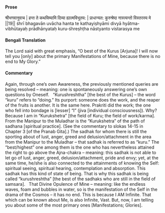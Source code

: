 #### Prose 

श्रीभगवानुवाच |
हन्त ते कथयिष्यामि दिव्या ह्यात्मविभूतय: |
प्राधान्यत: कुरुश्रेष्ठ नास्त्यन्तो विस्तरस्य मे ||19||
śhrī bhagavān uvācha
hanta te kathayiṣhyāmi divyā hyātma-vibhūtayaḥ
prādhānyataḥ kuru-śhreṣhṭha nāstyanto vistarasya me

 #### Bengali Translation 

The Lord said with great emphasis, “O best of the Kurus [Arjuna]! I will now tell you [only] about the primary Manifestations of Mine, because there is no end to My Glory.”

 #### Commentary 

Again, through one’s own Awareness, the previously mentioned queries are being resolved – meaning: one is spontaneously answering one’s own questions by Oneself.
 
“Kurushreshtha” [the best of the Kurus] – the word “kuru” refers to “doing.” Its purport: someone does the work, and the reaper of the fruits is another. It is the same here. Prakriti did the work; the one who fell into bondage is [lesser] “I” (jiva [individual consciousness]). Why? Because I am in “Kurukshetra” [the field of Kuru; the field of work/karma]. From the Manipur to the Muladhar is the “Kurukshetra” of the path of sadhana [spiritual practice]. (See the commentary to slokas 14-15 in Chapter 3 [of the Pranab Gita].) The sadhak for whom there is still the sporting about of lust, anger, greed and delusion/attachment in the area from the Manipur to the Muladhar – that sadhak is referred to as “kuru.” The “best/highest” one among them is the one who has nevertheless attained the right to go above the Ajna-chakra – meaning: this sadhak is not able to let go of lust, anger, greed, delusion/attachment, pride and envy; yet, at the same time, he/she is also connected to the attainments of knowing the Self: spiritual seeing, spiritual hearing, contemplation and absorption. This sadhak has this kind of state of being. That is why this sadhak is being called “kurushreshtha” [the best of the sadhaks who are still in the field of samsara].
 
That Divine Opulence of Mine – meaning: like the endless waves, foam and bubbles in water, so is the manifestation of the Self in the drama of the Cosmos – it has no end. This is because I AM Infinite. That which can be known about Me, is also Infinite, Vast. But, now, I am telling you about some of the most primary ones [Manifestations; Glories].
